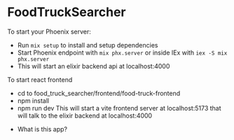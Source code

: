 # FoodTruckSearcher

To start your Phoenix server:

  * Run `mix setup` to install and setup dependencies
  * Start Phoenix endpoint with `mix phx.server` or inside IEx with `iex -S mix phx.server`
  * This will start an elixir backend api at localhost:4000

To start react frontend
  * cd to food_truck_searcher/frontend/food-truck-frontend
  * npm install
  * npm run dev
  This will start a vite frontend server at localhost:5173 that will talk to the elixir backend at localhost:4000  


- What is this app?



